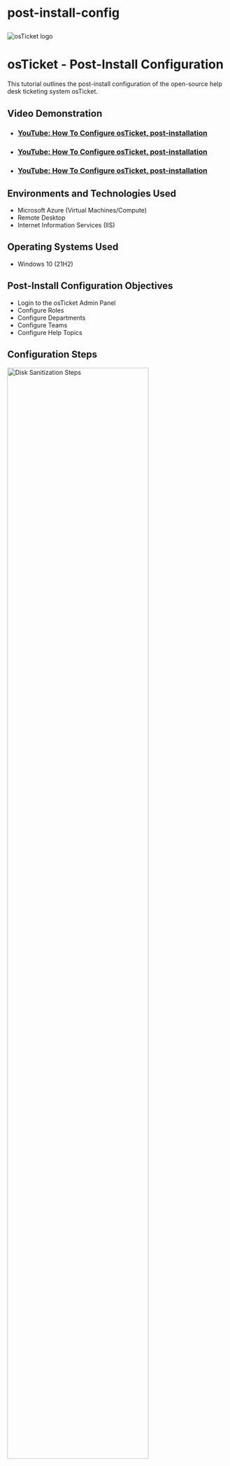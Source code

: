# post-install-config<p align="center">
<img src="https://i.imgur.com/Clzj7Xs.png" alt="osTicket logo"/>
</p>

<h1>osTicket - Post-Install Configuration</h1>
This tutorial outlines the post-install configuration of the open-source help desk ticketing system osTicket.<br />


<h2>Video Demonstration</h2>

- ### [YouTube: How To Configure osTicket, post-installation](https://youtu.be/cOO9mlU5roQ)
- ### [YouTube: How To Configure osTicket, post-installation](https://youtu.be/x_J9-WTXb4g)
- ### [YouTube: How To Configure osTicket, post-installation](https://youtu.be/JsLxRy1Tvto)



<h2>Environments and Technologies Used</h2>

- Microsoft Azure (Virtual Machines/Compute)
- Remote Desktop
- Internet Information Services (IIS)

<h2>Operating Systems Used </h2>

- Windows 10</b> (21H2)

<h2>Post-Install Configuration Objectives</h2>

- Login to the osTicket Admin Panel
- Configure Roles
- Configure Departments
- Configure Teams
- Configure Help Topics

<h2>Configuration Steps</h2>

<p>
<img src="https://i.imgur.com/7UfrXK0.png" height="80%" width="80%" alt="Disk Sanitization Steps"/>
</p>
<p>
Here from an Adminstrator perspective, we will configure roles, create departments, and teams. We'll also be creatING SLA's and mock tickets that need to be resolved as seen below :arrow_down:
</p>
<br />

<p>
<img src="https://i.imgur.com/9O7mhca.png" height="80%" width="80%" alt="Disk Sanitization Steps"/>
<img src="https://i.imgur.com/ng0m8n2.png" height="80%" width="80%" alt="Disk Sanitization Steps">
<img src="https://i.imgur.com/KU0TalK.png" height="80%" width="80%" alt="Disk Sanitization Steps">
<img src="https://i.imgur.com/lwnxMoe.png" height="80%" width="80%" alt="Disk Sanitization Steps">
<img src="https://i.imgur.com/8aManyL.png" height="80%" width="80%" alt="Disk Sanitization Steps">
<img src="https://i.imgur.com/5D0Ji9u.png" height="80%" width="80%" alt="Disk Sanitization Steps">
</p>
<p>

</p>
<br />

<p>

</p>
<p>

</p>
<br />
